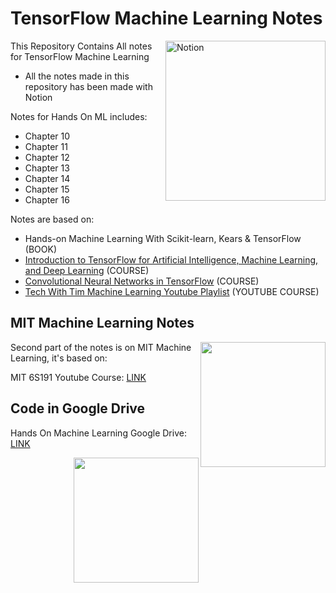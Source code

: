 # TensorFlow Machine Learning Notes

<img alt="Notion" width=256px align="right" src="https://i.imgur.com/OawEvAj.png">

This Repository Contains All notes for TensorFlow Machine Learning
- All the notes made in this repository has been made with Notion

Notes for Hands On ML includes:
- Chapter 10
- Chapter 11
- Chapter 12
- Chapter 13
- Chapter 14
- Chapter 15
- Chapter 16


Notes are based on:
- Hands-on Machine Learning With Scikit-learn, Kears & TensorFlow (BOOK)
- [Introduction to TensorFlow for Artificial Intelligence, Machine Learning, and Deep Learning](https://www.coursera.org/learn/introduction-tensorflow) (COURSE)
- [Convolutional Neural Networks in TensorFlow](https://www.coursera.org/learn/convolutional-neural-networks-tensorflow) (COURSE)
- [Tech With Tim Machine Learning Youtube Playlist](https://www.youtube.com/watch?v=ujTCoH21GlA&list=PLzMcBGfZo4-mP7qA9cagf68V06sko5otr) (YOUTUBE COURSE)

## MIT Machine Learning Notes

<img src="https://i.imgur.com/cDtTsgt.png" width=200px align="right">

Second part of the notes is on MIT Machine Learning, it's based on:

MIT 6S191 Youtube Course: [LINK](https://www.youtube.com/watch?v=njKP3FqW3Sk&list=PLtBw6njQRU-rwp5__7C0oIVt26ZgjG9NI&ab_channel=AlexanderAmini)

## Code in Google Drive

Hands On Machine Learning Google Drive: [LINK](https://drive.google.com/drive/folders/1F54WeLEH5TakIfzDZCkVBDiyKAEvFRz3?usp=sharing)

<img src="https://i.imgur.com/LwE3Rcx.png" width=200px align="right">

